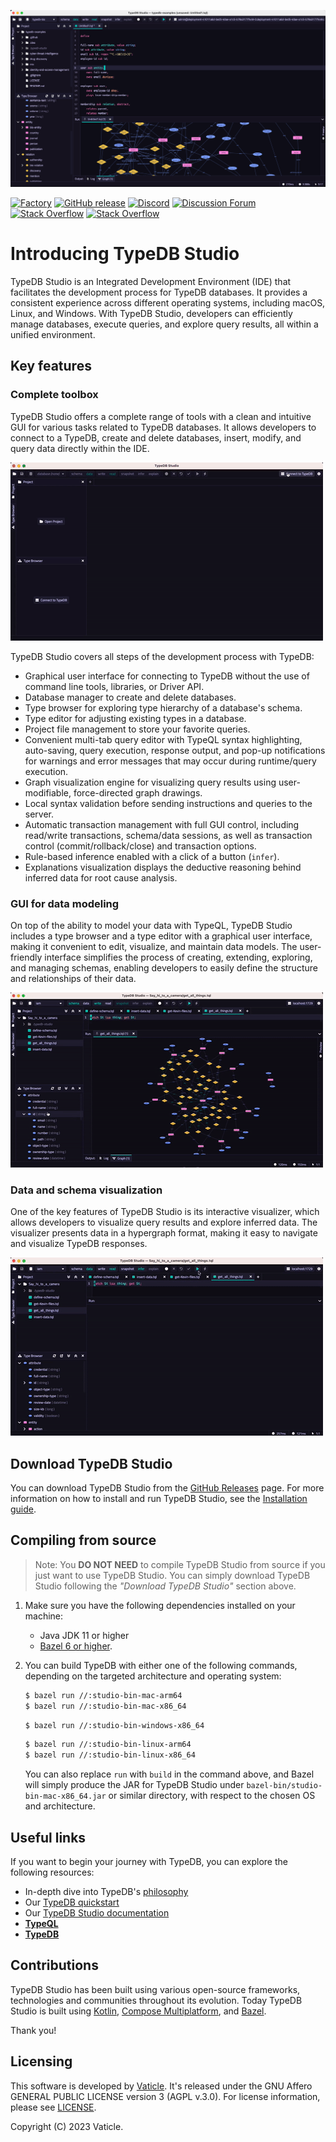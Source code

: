 [![TypeDB Studio](./docs/images/studio_full_1.png)](./docs/images/studio_full_1.png)

[![Factory](https://factory.vaticle.com/api/status/vaticle/typedb-studio/badge.svg)](https://factory.vaticle.com/vaticle/typedb-studio)
[![GitHub release](https://img.shields.io/github/release/vaticle/typedb-studio.svg)](https://github.com/vaticle/typedb-studio/releases/latest)
[![Discord](https://img.shields.io/discord/665254494820368395?color=7389D8&label=chat&logo=discord&logoColor=ffffff)](https://typedb.com/discord)
[![Discussion Forum](https://img.shields.io/badge/discourse-forum-blue.svg)](https://forum.typedb.com)
[![Stack Overflow](https://img.shields.io/badge/stackoverflow-typedb-796de3.svg)](https://stackoverflow.com/questions/tagged/typedb)
[![Stack Overflow](https://img.shields.io/badge/stackoverflow-typeql-3dce8c.svg)](https://stackoverflow.com/questions/tagged/typeql)

# Introducing TypeDB Studio

TypeDB Studio is an Integrated Development Environment (IDE)
that facilitates the development process for TypeDB databases.
It provides a consistent experience across different operating systems, including macOS, Linux, and Windows.
With TypeDB Studio, developers can efficiently manage databases, execute queries,
and explore query results, all within a unified environment.

## Key features

### Complete toolbox

TypeDB Studio offers a complete range of tools with a clean and intuitive GUI for various tasks related to TypeDB 
databases.
It allows developers to connect to a TypeDB, create and delete databases, insert, modify, and query data directly 
within the IDE.

[![Manage Database Schemas](./docs/images/create.gif)](./docs/images/create.gif)

TypeDB Studio covers all steps of the development process with TypeDB:

- Graphical user interface for connecting to TypeDB without the use of command line tools, libraries, or Driver API.
- Database manager to create and delete databases.
- Type browser for exploring type hierarchy of a database's schema.
- Type editor for adjusting existing types in a database.
- Project file management to store your favorite queries.
- Convenient multi-tab query editor with TypeQL syntax highlighting, auto-saving, query execution, response output, 
  and pop-up notifications for warnings and error messages that may occur during runtime/query execution.
- Graph visualization engine for visualizing query results using user-modifiable, force-directed graph drawings.
- Local syntax validation before sending instructions and queries to the server.
- Automatic transaction management with full GUI control, including read/write transactions, schema/data sessions, as 
  well as transaction control (commit/rollback/close) and transaction options.
- Rule-based inference enabled with a click of a button (`infer`).
- Explanations visualization displays the deductive reasoning behind inferred data for root cause analysis.

### GUI for data modeling

On top of the ability to model your data with TypeQL,
TypeDB Studio includes a type browser and a type editor with a graphical user interface,
making it convenient to edit, visualize, and maintain data models.
The user-friendly interface simplifies the process of creating, extending, exploring, and managing schemas,
enabling developers to easily define the structure and relationships of their data.

[![Graph Visualisation](./docs/images/edit.gif)](./docs/images/edit.gif)

### Data and schema visualization

One of the key features of TypeDB Studio is its interactive visualizer, 
which allows developers to visualize query results and explore inferred data.
The visualizer presents data in a hypergraph format,
making it easy to navigate and visualize TypeDB responses.

[![Graph Visualisation](./docs/images/query.gif)](./docs/images/query.gif)

## Download TypeDB Studio

You can download TypeDB Studio from the [GitHub Releases](https://github.com/vaticle/typedb-studio/releases) page.
For more information on how to install and run TypeDB Studio, see the 
[Installation guide](https://typedb.com/docs/home/install#_studio).

## Compiling from source

> Note: You **DO NOT NEED** to compile TypeDB Studio from source if you just want to use TypeDB Studio.
> You can simply download TypeDB Studio following the _"Download TypeDB Studio"_ section above.

1. Make sure you have the following dependencies installed on your machine:
    - Java JDK 11 or higher
    - [Bazel 6 or higher](https://bazel.build/install).
 
2. You can build TypeDB with either one of the following commands, depending on the targeted architecture and 
   operating system: 
   ```sh
   $ bazel run //:studio-bin-mac-arm64
   $ bazel run //:studio-bin-mac-x86_64
   ```
   ```sh
   $ bazel run //:studio-bin-windows-x86_64
   ```
   ```sh
   $ bazel run //:studio-bin-linux-arm64
   $ bazel run //:studio-bin-linux-x86_64
   ```
   You can also replace `run` with `build` in the command above, and Bazel will simply produce the JAR for TypeDB Studio
   under `bazel-bin/studio-bin-mac-x86_64.jar` or similar directory, with respect to the chosen OS and architecture.

## Useful links

If you want to begin your journey with TypeDB, you can explore the following resources:

* In-depth dive into TypeDB's [philosophy](https://typedb.com/philosophy)
* Our [TypeDB quickstart](https://typedb.com/docs/typedb/quickstart-guide)
* Our [TypeDB Studio documentation](https://typedb.com/docs/clients/studio)
* **[TypeQL](https://github.com/vaticle/typeql)**
* **[TypeDB](https://github.com/vaticle/typedb)**

## Contributions

TypeDB Studio has been built using various open-source frameworks, technologies and communities throughout its 
evolution. Today TypeDB Studio is built
using [Kotlin](https://kotlinlang.org),
[Compose Multiplatform](https://github.com/JetBrains/compose-jb),
and [Bazel](https://bazel.build).

Thank you!

## Licensing

This software is developed by [Vaticle](https://typedb.com/). 
It's released under the GNU Affero GENERAL PUBLIC LICENSE version 3 (AGPL v.3.0). 
For license information, please see [LICENSE](https://github.com/vaticle/typedb-studio/blob/master/LICENSE). 

Copyright (C) 2023 Vaticle.
